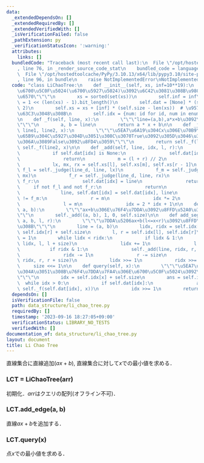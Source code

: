 ```yaml
---
data:
  _extendedDependsOn: []
  _extendedRequiredBy: []
  _extendedVerifiedWith: []
  _isVerificationFailed: false
  _pathExtension: py
  _verificationStatusIcon: ':warning:'
  attributes:
    links: []
  bundledCode: "Traceback (most recent call last):\n  File \"/opt/hostedtoolcache/PyPy/3.10.13/x64/lib/pypy3.10/site-packages/onlinejudge_verify/documentation/build.py\"\
    , line 76, in _render_source_code_stat\n    bundled_code = language.bundle(\n\
    \  File \"/opt/hostedtoolcache/PyPy/3.10.13/x64/lib/pypy3.10/site-packages/onlinejudge_verify/languages/python.py\"\
    , line 96, in bundle\n    raise NotImplementedError\nNotImplementedError\n"
  code: "class LiChaoTree:\n    def __init__(self, xs, inf=10**19):\n        \"\"\"\
    \u6700\u5C0F\u5024(\u6700\u5927\u5024)\u3092\u6C42\u3081\u308B\u9802\u70B9\u306E\
    \u6570\"\"\"\n        xs = sorted(set(xs))\n        self.inf = inf\n        self.size\
    \ = 1 << (len(xs) - 1).bit_length()\n        self.dat = [None] * (self.size *\
    \ 2)\n        self.xs = xs + [inf] * (self.size - len(xs))  # \u9577\u3055\u3092\
    \u63C3\u3048\u308B\n        self.idx = {num: id for id, num in enumerate(xs)}\n\
    \n    def _f(self, line, x):\n        \"\"\"line=(a,b),a*x+b\u3092\u8FD4\u3059\
    \"\"\"\n        a, b = line\n        return a * x + b\n\n    def _judge(self,\
    \ line1, line2, x):\n        \"\"\"\u5EA7\u6A19\u304Cx\u306E\u70B9\u3067line1\u306E\
    \u65B9\u304C\u5927\u304D\u3051\u308C\u3070True\u3092\u305D\u3046\u3067\u306A\u3044\
    \u306A\u3089False\u3092\u8FD4\u3059\"\"\"\n        return self._f(line1, x) >\
    \ self._f(line2, x)\n\n    def _add(self, line, idx, l, r):\n        while True:\n\
    \            if self.dat[idx] is None:\n                self.dat[idx] = line\n\
    \                return\n            m = (l + r) // 2\n            line_d = self.dat[idx]\n\
    \            lx, mx, rx = self.xs[l], self.xs[m], self.xs[r - 1]\n           \
    \ f_l = self._judge(line_d, line, lx)\n            f_m = self._judge(line_d, line,\
    \ mx)\n            f_r = self._judge(line_d, line, rx)\n            if f_l and\
    \ f_r:\n                self.dat[idx] = line\n                return\n       \
    \     if not f_l and not f_r:\n                return\n            if f_m:\n \
    \               line, self.dat[idx] = self.dat[idx], line\n            if f_l\
    \ != f_m:\n                r = m\n                idx *= 2\n            else:\n\
    \                l = m\n                idx = 2 * idx + 1\n\n    def add_line(self,\
    \ a, b):\n        \"\"\"ax+b\u306E\u76F4\u7DDA\u3092\u8FFD\u52A0\u3059\u308B\"\
    \"\"\n        self._add((a, b), 1, 0, self.size)\n\n    def add_segment(self,\
    \ a, b, l, r):\n        \"\"\"\u7DDA\u5206ax+b(l<=x<r)\u3092\u8FFD\u52A0\u3059\
    \u308B\"\"\"\n        line = (a, b)\n        lidx, ridx = self.idx[l] + self.size,\
    \ self.idx[r] + self.size\n        l, r = self.idx[l], self.idx[r]\n        size\
    \ = 1\n        while lidx < ridx:\n            if lidx & 1:\n                self._add(line,\
    \ lidx, l, l + size)\n                lidx += 1\n                l += size\n \
    \           if ridx & 1:\n                self._add(line, ridx, r, r + size)\n\
    \                ridx -= 1\n                r -= size\n                self._add(line,\
    \ ridx, r, r + size)\n            lidx >>= 1\n            ridx >>= 1\n       \
    \     size <<= 1\n\n    def query(self, x):\n        \"\"\"\u5EA7\u6A19x\u306B\
    \u304A\u3051\u308B\u76F4\u7DDA\u7FA4\u306E\u6700\u5C0F\u5024\u3092\u8FD4\u3059\
    \"\"\"\n        idx = self.idx[x] + self.size\n        ans = self.inf\n      \
    \  while idx > 0:\n            if self.dat[idx]:\n                ans = min(ans,\
    \ self._f(self.dat[idx], x))\n            idx >>= 1\n        return ans\n"
  dependsOn: []
  isVerificationFile: false
  path: data_structure/li_chao_tree.py
  requiredBy: []
  timestamp: '2023-09-16 18:27:05+09:00'
  verificationStatus: LIBRARY_NO_TESTS
  verifiedWith: []
documentation_of: data_structure/li_chao_tree.py
layout: document
title: Li Chao Tree
---
```


直線集合に直線追加($ax+b$), 直線集合に対して$x$での最小値を求める．

### LCT = LiChaoTree(arr)

初期化．$arr$はクエリの配列(オフライン不可)．

### LCT.add_edge(a, b)

直線$ax+b$を追加する．

### LCT.query(x)

点$x$での最小値を求める．